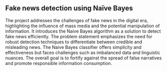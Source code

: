 ## Fake news detection using Naïve Bayes

The project addresses the challenges of fake news in the digital era, highlighting the influence of mass media and the potential manipulation of information. It introduces the Naive Bayes algorithm as a solution to detect fake news efficiently. The problem statement emphasizes the need for robust detection techniques to differentiate between credible and misleading news. The Naive Bayes classifier offers simplicity and effectiveness but faces challenges such as imbalanced data and linguistic nuances. The overall goal is to fortify against the spread of false narratives and promote responsible information consumption.
